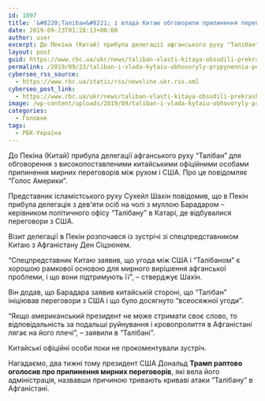 ```yaml
---
id: 1897
title: '&#8220;Талібан&#8221; і влада Китаю обговорили припинення переговорів з США щодо Афганістану'
date: 2019-09-23T01:28:13+00:00
author: user
excerpt: До Пекіна (Китай) прибула делегації афганського руху "Талібан" для обговорення з високопоставленими китайськими офіційними особами припинення мирних переговорів між рухом і...
layout: post
guid: https://www.rbc.ua/ukr/news/taliban-vlasti-kitaya-obsudili-prekrashchenie-1569201351.html
permalink: /2019/09/23/taliban-i-vlada-kytaiu-obhovoryly-prypynennia-perehovoriv-z-ssha-shchodo-afhanistanu/
cyberseo_rss_source:
  - https://www.rbc.ua/static/rss/newsline.ukr.rss.xml
cyberseo_post_link:
  - https://www.rbc.ua/ukr/news/taliban-vlasti-kitaya-obsudili-prekrashchenie-1569201351.html
image: /wp-content/uploads/2019/09/taliban-i-vlada-kytaiu-obhovoryly-prypynennia-perehovoriv-z-ssha-shchodo-afhanistanu.jpg
categories:
  - Головне
tags:
  - РБК-Україна
---
```

До Пекіна (Китай) прибула делегації афганського руху &#8220;Талібан&#8221; для обговорення з високопоставленими китайськими офіційними особами припинення мирних переговорів між рухом і США. Про це повідомляє &#8220;Голос Америки&#8221;.

Представник ісламістського руху Сухейл Шахін повідомив, що в Пекін прибула делегація з дев'яти осіб на чолі з муллою Барадаром &#8211; керівником політичного офісу &#8220;Талібану&#8221; в Катарі, де відбувалися переговори з США.

Візит делегації в Пекін розпочався із зустрічі зі спецпредставником Китаю з Афганістану Ден Сіцзюнем.

&#8220;Спецпредставник Китаю заявив, що угода між США і &#8220;Талібаном&#8221; є хорошою рамкової основою для мирного вирішення афганської проблеми, і що вони підтримують її&#8221;, &#8211; стверджує Шахін.

Він додав, що Барадара заявив китайській стороні, що &#8220;Талібан&#8221; ініціював переговори з США і що було досягнуто &#8220;всеосяжної угоди&#8221;.

&#8220;Якщо американський президент не може стримати своє слово, то відповідальність за подальші руйнування і кровопролиття в Афганістані лягає на його плечі&#8221;, &#8211; заявили в &#8220;Талібані&#8221;.

Китайські офіційні особи поки не прокоментували зустріч.

Нагадаємо, два тижні тому президент США Дональд **Трамп раптово оголосив про припинення мирних переговорів**, які вела його адміністрація, назвавши причиною тривають криваві атаки &#8220;Талібану&#8221; в Афганістані.</p>